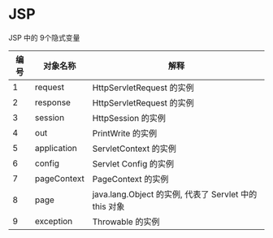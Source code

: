 # JSP 

JSP 中的 9个隐式变量

编号|对象名称|解释
---|---|---
1|request|HttpServletRequest 的实例
2|response|HttpServletRequest 的实例
3|session|HttpSession 的实例
4|out|PrintWrite 的实例
5|application|ServletContext 的实例 
6|config|Servlet Config 的实例
7|pageContext|PageContext 的实例
8|page|java.lang.Object 的实例, 代表了 Servlet 中的 this 对象
9|exception|Throwable 的实例